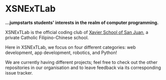 # XSNExTLab
**…jumpstarts students' interests in the realm of computer programming.**

XSNExTLab is the official coding club of [Xavier School of San Juan](https://xs.edu.ph), a private Catholic Filipino-Chinese school. 

Here in XSNExTLab, we focus on four different categories: web development, app development, robotics, and Python! 

We are currently having different projects; feel free to check out the other repositories in our organisation and to leave feedback via its corresponding issue tracker. 